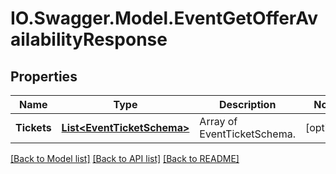 # IO.Swagger.Model.EventGetOfferAvailabilityResponse
## Properties

Name | Type | Description | Notes
------------ | ------------- | ------------- | -------------
**Tickets** | [**List&lt;EventTicketSchema&gt;**](EventTicketSchema.md) | Array of EventTicketSchema. | [optional] 

[[Back to Model list]](../README.md#documentation-for-models) [[Back to API list]](../README.md#documentation-for-api-endpoints) [[Back to README]](../README.md)

